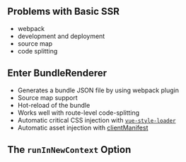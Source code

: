 ## Problems with Basic SSR

- webpack
- development and deployment
- source map
- code splitting

## Enter BundleRenderer

- Generates a bundle JSON file by using webpack plugin
- Source map support
- Hot-reload of the bundle
- Works well with route-level code-splitting
- Automatic critical CSS injection with [`vue-style-loader`](https://github.com/vuejs/vue-style-loader)
- Automatic asset injection with [clientManifest](./client-manifest.md)

## The `runInNewContext` Option
